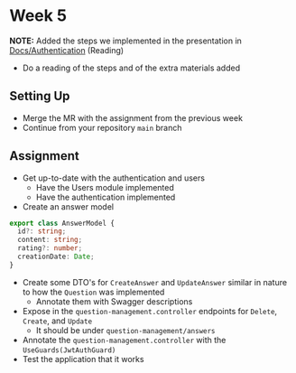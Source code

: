 # Week 5

**NOTE:** Added the steps we implemented in the presentation in [Docs/Authentication](./docs/add-authentication.md) (Reading)
- Do a reading of the steps and of the extra materials added  

## Setting Up 

- Merge the MR with the assignment from the previous week
- Continue from your repository `main` branch

## Assignment

- Get up-to-date with the authentication and users
  - Have the Users module implemented
  - Have the authentication implemented
- Create an answer model
```typescript
export class AnswerModel {
  id?: string;    
  content: string;
  rating?: number;
  creationDate: Date;
}
```
- Create some DTO's for `CreateAnswer` and `UpdateAnswer` similar in nature to how the `Question` was implemented
  - Annotate them with Swagger descriptions
- Expose in the `question-management.controller` endpoints for `Delete`, `Create`, and `Update`
  - It should be under `question-management/answers`
- Annotate the `question-management.controller` with the `UseGuards(JwtAuthGuard)`
- Test the application that it works


